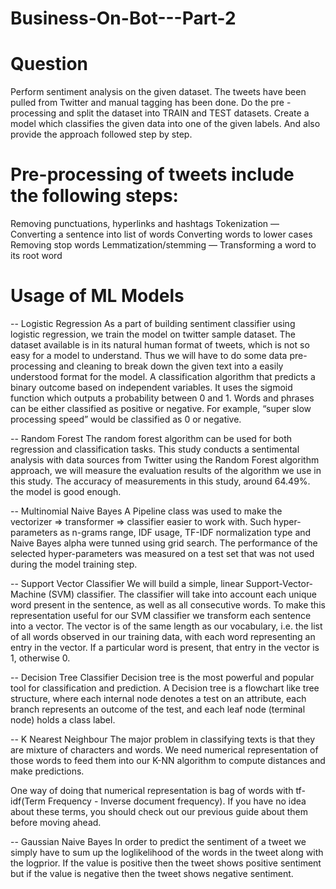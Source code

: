 # Business-On-Bot---Part-2
# Question
Perform sentiment analysis on the given dataset. The tweets have been pulled from Twitter and manual tagging has been done. Do the pre - processing and split the dataset into TRAIN and TEST datasets. Create a model which classifies the given data into one of the given labels. And also provide the approach followed step by step.

# Pre-processing of tweets include the following steps:
Removing punctuations, hyperlinks and hashtags
Tokenization — Converting a sentence into list of words
Converting words to lower cases
Removing stop words
Lemmatization/stemming — Transforming a word to its root word

# Usage of ML Models
-- Logistic Regression
    As a part of building sentiment classifier using logistic regression, we train the model on twitter sample dataset. The dataset available is in its natural human format of tweets, which is not so easy for a model to understand. Thus we will have to do some data pre-processing and cleaning to break down the given text into a easily understood format for the model.
     A classification algorithm that predicts a binary outcome based on independent variables. It uses the sigmoid function which outputs a probability between 0 and 1. Words and phrases can be either classified as positive or negative. For example, “super slow processing speed” would be classified as 0 or negative.

-- Random Forest
    The  random forest  algorithm  can be  used  for both regression and classification tasks. This study conducts a sentimental analysis with data sources from Twitter using the  Random Forest algorithm approach,  we  will  measure  the  evaluation  results  of  the algorithm  we  use  in  this  study. The  accuracy  of measurements  in  this  study,  around  64.49%.  the  model  is good  enough.
    
-- Multinomial Naive Bayes
    A Pipeline class was used to make the vectorizer => transformer => classifier easier to work with. Such hyper-parameters as n-grams range, IDF usage, TF-IDF normalization type and Naive Bayes alpha were tunned using grid search. The performance of the selected hyper-parameters was measured on a test set that was not used during the model training step.
    
-- Support Vector Classifier
    We will build a simple, linear Support-Vector-Machine (SVM) classifier. The classifier will take into account each unique word present in the sentence, as well as all consecutive words. To make this representation useful for our SVM classifier we transform each sentence into a vector. The vector is of the same length as our vocabulary, i.e. the list of all words observed in our training data, with each word representing an entry in the vector. If a particular word is present, that entry in the vector is 1, otherwise 0.
    
-- Decision Tree Classifier
    Decision tree is the most powerful and popular tool for classification and prediction. A Decision tree is a flowchart like tree structure, where each internal node denotes a test on an attribute, each branch represents an outcome of the test, and each leaf node (terminal node) holds a class label.
    
-- K Nearest Neighbour
    The major problem in classifying texts is that they are mixture of characters and words. We need numerical representation of those words to feed them into our K-NN algorithm to compute distances and make predictions.


One way of doing that numerical representation is bag of words with tf-idf(Term Frequency - Inverse document frequency). If you have no idea about these terms, you should check out our previous guide about them before moving ahead.

-- Gaussian Naive Bayes
    In order to predict the sentiment of a tweet we simply have to sum up the loglikelihood of the words in the tweet along with the logprior. If the value is positive then the tweet shows positive sentiment but if the value is negative then the tweet shows negative sentiment.
